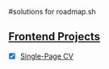 #solutions for roadmap.sh
## [Frontend Projects](https://roadmap.sh/frontend)

- [x] [Single-Page CV](https://roadmap.sh/projects/single-page-cv)
